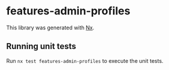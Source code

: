 # features-admin-profiles

This library was generated with [Nx](https://nx.dev).

## Running unit tests

Run `nx test features-admin-profiles` to execute the unit tests.
